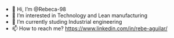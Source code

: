 - 👋 Hi, I’m @Rebeca-98
- 👀 I’m interested in Technology and Lean manufacturing
- 🌱 I’m currently studing Industrial engineering
- 📫 How to reach me? https://www.linkedin.com/in/rebe-aguilar/

<!---
Rebeca-98/Rebeca-98 is a ✨ special ✨ repository because its `README.md` (this file) appears on your GitHub profile.
You can click the Preview link to take a look at your changes.
--->
